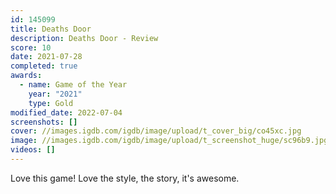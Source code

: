 ```yaml
---
id: 145099
title: Deaths Door
description: Deaths Door - Review
score: 10
date: 2021-07-28
completed: true
awards:
  - name: Game of the Year
    year: "2021"
    type: Gold
modified_date: 2022-07-04
screenshots: []
cover: //images.igdb.com/igdb/image/upload/t_cover_big/co45xc.jpg
image: //images.igdb.com/igdb/image/upload/t_screenshot_huge/sc96b9.jpg
videos: []
---
```

Love this game! Love the style, the story, it's awesome.